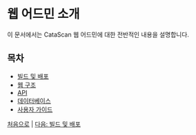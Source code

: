 # 웹 어드민 소개

이 문서에서는 CataScan 웹 어드민에 대한 전반적인 내용을 설명합니다.

## 목차
- [빌드 및 배포](01_build_and_deployment.md)
- [웹 구조](02_web_architecture.md)
- [API](03_api.md)
- [데이터베이스](04_database.md)
- [사용자 가이드](05_user_guide.md)

[처음으로](../overview.md) | 
[다음: 빌드 및 배포](01_build_and_deployment.md) 